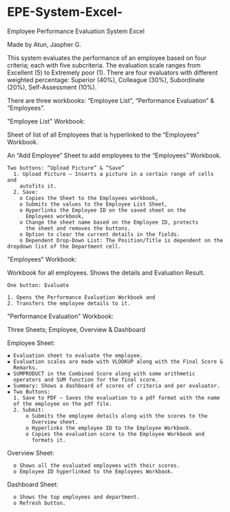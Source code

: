 # EPE-System-Excel-
Employee Performance Evaluation System Excel

Made by Atun, Jaspher G.

This system evaluates the performance of an employee based on four criteria; each with five subcriteria. The evaluation scale ranges from Excellent (5) to Extremely poor (1). There are four evaluators with different weighted percentage: Superior (40%), Colleague (30%), Subordinate (20%), Self-Assessment (10%).

There are three workbooks: “Employee List”, “Performance Evaluation” & “Employees”.

"Employee List" Workbook:

Sheet of list of all Employees that is hyperlinked to the “Employees” Workbook.

An “Add Employee” Sheet to add employees to the “Employees” Workbook.
 
    Two buttons: “Upload Picture” & “Save”
      1. Upload Picture – Inserts a picture in a certain range of cells and
        autofits it.
      2. Save:
        o Copies the Sheet to the Employees workbook,
        o Submits the values to the Employee List Sheet,
        o Hyperlinks the Employee ID on the saved sheet on the
          Employees workbook,
        o Change the sheet name based on the Employee ID, protects
          the sheet and removes the buttons.
        o Option to clear the current details in the fields.
        o Dependent Drop-Down List: The Position/Title is dependent on the dropdown list of the Department cell.

"Employees" Workbook:

Workbook for all employees. Shows the details and Evaluation Result.


    One button: Evaluate
    
    1. Opens the Performance Evaluation Workbook and
    2. Transfers the employee details to it.
    
"Performance Evaluation" Workbook:

Three Sheets; Employee, Overview & Dashboard

Employee Sheet:

    ▪ Evaluation sheet to evaluate the employee.
    ▪ Evaluation scales are made with VLOOKUP along with the Final Score &
      Remarks.
    ▪ SUMPRODUCT in the Combined Score along with some arithmetic
      operators and SUM function for the final score.
    ▪ Summary: Shows a dashboard of scores of criteria and per evaluator. 
    ▪ Two Buttons:
      1. Save to PDF – Saves the evaluation to a pdf format with the name
      of the employee on the pdf file.
      2. Submit:
          o Submits the employee details along with the scores to the
            Overview sheet.
          o Hyperlinks the employee ID to the Employee Workbook.
          o Copies the evaluation score to the Employee Workbook and
            formats it.
  Overview Sheet:
  
      o Shows all the evaluated employees with their scores.
      o Employee ID hyperlinked to the Employees Workbook.
      
  Dashboard Sheet:
  
      o Shows the top employees and department.
      o Refresh button.
